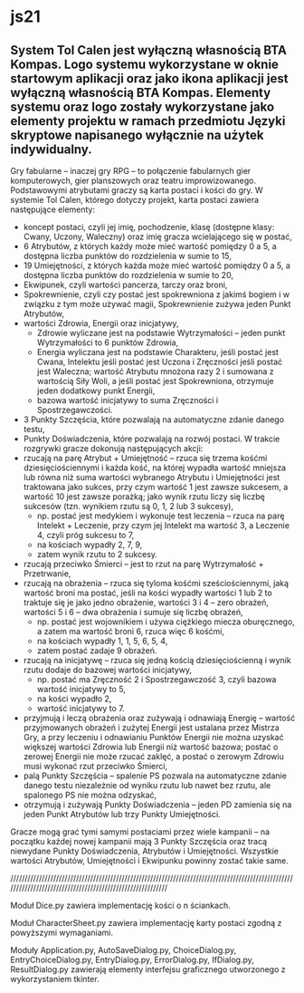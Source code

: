 # js21
System Tol Calen jest wyłączną własnością BTA Kompas. Logo systemu wykorzystane w oknie startowym aplikacji oraz jako ikona aplikacji jest wyłączną własnością BTA Kompas.
Elementy systemu oraz logo zostały wykorzystane jako elementy projektu w ramach przedmiotu Języki skryptowe napisanego wyłącznie na użytek indywidualny.
-
Gry fabularne – inaczej gry RPG – to połączenie fabularnych gier komputerowych, gier planszowych oraz teatru improwizowanego. Podstawowymi atrybutami graczy są karta postaci i kości do gry. 
W systemie Tol Calen, którego dotyczy projekt, karta postaci zawiera następujące elementy: 
- koncept postaci, czyli jej imię, pochodzenie, klasę (dostępne klasy: Cwany, Uczony, Waleczny) oraz imię gracza wcielającego się w postać,
- 6 Atrybutów, z których każdy może mieć wartość pomiędzy 0 a 5, a dostępna liczba punktów do rozdzielenia w sumie to 15,
- 19 Umiejętności, z których każda może mieć wartość pomiędzy 0 a 5, a dostępna liczba punktów do rozdzielenia w sumie to 20,
- Ekwipunek, czyli wartości pancerza, tarczy oraz broni,
- Spokrewnienie, czyli czy postać jest spokrewniona z jakimś bogiem i w związku z tym może używać magii, Spokrewnienie zużywa jeden Punkt Atrybutów,
- wartości Zdrowia, Energii oraz inicjatywy,
	- Zdrowie wyliczane jest na podstawie Wytrzymałości – jeden punkt Wytrzymałości to 6 punktów Zdrowia,
	- Energia wyliczana jest na podstawie Charakteru, jeśli postać jest Cwana, Intelektu jeśli postać jest Uczona i Zręczności jeśli postać jest Waleczna; wartość Atrybutu mnożona razy 2 i sumowana z wartością Siły Woli, a jeśli postać jest Spokrewniona, otrzymuje jeden dodatkowy punkt Energii,
	- bazowa wartość inicjatywy to suma Zręczności i Spostrzegawczości.
- 3 Punkty Szczęścia, które pozwalają na automatyczne zdanie danego testu,
- Punkty Doświadczenia, które pozwalają na rozwój postaci.
W trakcie rozgrywki gracze dokonują następujących akcji:
- rzucają na parę Atrybut + Umiejętność – rzuca się trzema kośćmi dziesięciościennymi i każda kość, na której wypadła wartość mniejsza lub równa niż suma wartości wybranego Atrybutu i Umiejętności jest traktowana jako sukces, przy czym wartość 1 jest zawsze sukcesem, a wartość 10 jest zawsze porażką; jako wynik rzutu liczy się liczbę sukcesów (tzn. wynikiem rzutu są 0, 1, 2 lub 3 sukcesy),
	- np. postać jest medykiem i wykonuje test leczenia – rzuca na parę Intelekt + Leczenie, przy czym jej Intelekt ma wartość 3, a Leczenie 4, czyli próg sukcesu to 7,
	- na kościach wypadły 2, 7, 9,
	- zatem wynik rzutu to 2 sukcesy.
- rzucają przeciwko Śmierci – jest to rzut na parę Wytrzymałość + Przetrwanie,
- rzucają na obrażenia – rzuca się tyloma kośćmi sześciościennymi, jaką wartość broni ma postać, jeśli na kości wypadły wartości 1 lub 2 to traktuje się je jako jedno obrażenie, wartości 3 i 4 – zero obrażeń, wartości 5 i 6 – dwa obrażenia i sumuje się liczbę obrażeń,
	- np. postać jest wojownikiem i używa ciężkiego miecza oburęcznego, a zatem ma wartość broni 6, rzuca więc 6 kośćmi,
	- na kościach wypadły 1, 1, 5, 6, 5, 4,
	- zatem postać zadaje 9 obrażeń.
- rzucają na inicjatywę – rzuca się jedną kością dziesięciościenną i wynik rzutu dodaje do bazowej wartości inicjatywy,
	- np. postać ma Zręczność 2 i Spostrzegawczość 3, czyli bazowa wartość inicjatywy to 5,
	- na kości wypadło 2,
	- wartość inicjatywy to 7.
- przyjmują i leczą obrażenia oraz zużywają i odnawiają Energię – wartość przyjmowanych obrażeń i zużytej Energii jest ustalana przez Mistrza Gry, a przy leczeniu i odnawianiu Punktów Energii nie można uzyskać większej wartości Zdrowia lub Energii niż wartość bazowa; postać o zerowej Energii nie może rzucać zaklęć, a postać o zerowym Zdrowiu musi wykonać rzut przeciwko Śmierci,
- palą Punkty Szczęścia – spalenie PS pozwala na automatyczne zdanie danego testu niezależnie od wyniku rzutu lub nawet bez rzutu, ale spalonego PS nie można odzyskać,
- otrzymują i zużywają Punkty Doświadczenia – jeden PD zamienia się na jeden Punkt Atrybutów lub trzy Punkty Umiejętności.

Gracze mogą grać tymi samymi postaciami przez wiele kampanii – na początku każdej nowej kampanii mają 3 Punkty Szczęścia oraz tracą niewydane Punkty Doświadczenia, Atrybutów i Umiejętności. Wszystkie wartości Atrybutów, Umiejętności i Ekwipunku powinny zostać takie same.

//////////////////////////////////////////////////////////////////////////////////////////////////////////////////////////////////////////////////////////

Moduł Dice.py zawiera implementację kości o n ściankach.

Moduł CharacterSheet.py zawiera implementację karty postaci zgodną z powyższymi wymaganiami.

Moduły Application.py, AutoSaveDialog.py, ChoiceDialog.py, EntryChoiceDialog.py, EntryDialog.py, ErrorDialog.py, IfDialog.py, ResultDialog.py zawierają elementy interfejsu graficznego utworzonego z wykorzystaniem tkinter.
